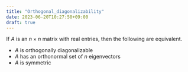 ```yaml
---
title: "Orthogonal_diagonalizability"
date: 2023-06-20T10:27:50+09:00
draft: true
---
```


If $A$ is an $n \times n$ matrix with real entries, then the following are equivalent.

- $A$ is orthogonally diagonalizable
- $A$ has an orthonormal set of $n$ eigenvectors
- $A$ is symmetric